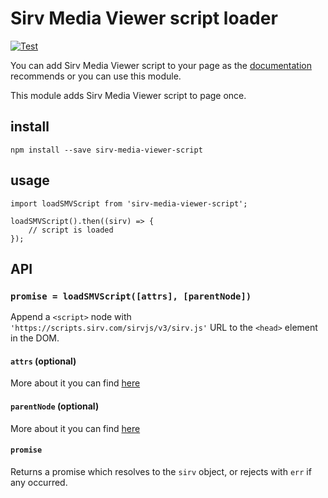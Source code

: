 # Sirv Media Viewer script loader

[![Test](https://github.com/Mefistosss/sirv-media-viewer-script/actions/workflows/test.yml/badge.svg)](https://github.com/Mefistosss/sirv-media-viewer-script/actions/workflows/test.yml)

You can add Sirv Media Viewer script to your page as the [documentation](https://sirv.com/help/articles/sirv-media-viewer/) recommends or you can use this module.

This module adds Sirv Media Viewer script to page once.


## install
```
npm install --save sirv-media-viewer-script
```
## usage
```
import loadSMVScript from 'sirv-media-viewer-script';

loadSMVScript().then((sirv) => {
	// script is loaded
});

```
## API
### `promise = loadSMVScript([attrs], [parentNode])`
Append a `<script>` node with `'https://scripts.sirv.com/sirvjs/v3/sirv.js'` URL to the `<head>` element in the DOM.

#### `attrs` (optional)
More about it you can find [here](https://www.npmjs.com/package/load-script2#attrs-optional)

#### `parentNode` (optional)
More about it you can find [here](https://www.npmjs.com/package/load-script2#parentnode-optional)

#### `promise`
Returns a promise which resolves to the `sirv` object, or rejects with `err` if any occurred.
